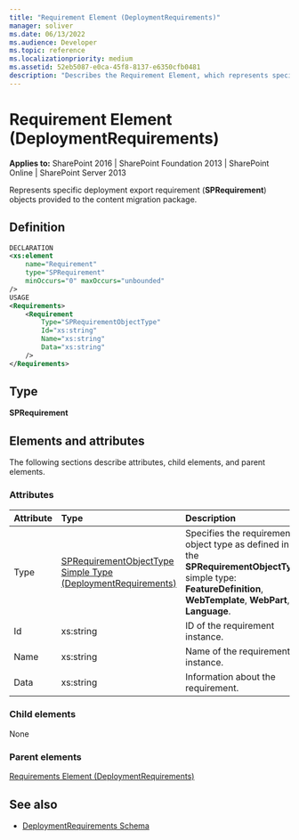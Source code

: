 ```yaml
---
title: "Requirement Element (DeploymentRequirements)"
manager: soliver
ms.date: 06/13/2022
ms.audience: Developer
ms.topic: reference
ms.localizationpriority: medium
ms.assetid: 52eb5087-e0ca-45f8-8137-e6350cfb0481
description: "Describes the Requirement Element, which represents specific deployment export requirement (SPRequirement) objects provided to the content migration package."
---
```


# Requirement Element (DeploymentRequirements)

**Applies to:** SharePoint 2016 | SharePoint Foundation 2013 | SharePoint Online | SharePoint Server 2013

Represents specific deployment export requirement (**SPRequirement**) objects provided to the content migration package.

## Definition

```XML
DECLARATION
<xs:element
    name="Requirement"
    type="SPRequirement"
    minOccurs="0" maxOccurs="unbounded"
/>
USAGE
<Requirements>
    <Requirement
        Type="SPRequirementObjectType"
        Id="xs:string"
        Name="xs:string"
        Data="xs:string"
    />
</Requirements>

```

## Type

**SPRequirement**

## Elements and attributes

The following sections describe attributes, child elements, and parent elements.

### Attributes

|**Attribute**|**Type**|**Description**|
|:-----|:-----|:-----|
|Type|[SPRequirementObjectType Simple Type (DeploymentRequirements)](sprequirementobjecttype-simple-type-deploymentrequirements.md)|Specifies the requirement object type as defined in the **SPRequirementObjectType** simple type: **FeatureDefinition**, **WebTemplate**, **WebPart**, or **Language**.|
|Id|xs:string|ID of the requirement instance.|
|Name|xs:string|Name of the requirement instance.|
|Data|xs:string|Information about the requirement.|

### Child elements

None

### Parent elements

[Requirements Element (DeploymentRequirements)](requirements-element-deploymentrequirements.md)

## See also

- [DeploymentRequirements Schema](deploymentrequirements-schema.md)
